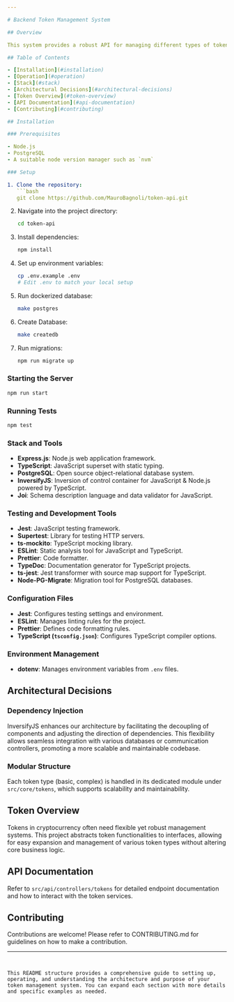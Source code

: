 ```yaml
---

# Backend Token Management System

## Overview

This system provides a robust API for managing different types of tokens in the cryptocurrency industry, leveraging the flexibility of interfaces to handle multiple token types while maintaining centralized control and streamlined business logic.

## Table of Contents

- [Installation](#installation)
- [Operation](#operation)
- [Stack](#stack)
- [Architectural Decisions](#architectural-decisions)
- [Token Overview](#token-overview)
- [API Documentation](#api-documentation)
- [Contributing](#contributing)

## Installation

### Prerequisites

- Node.js
- PostgreSQL
- A suitable node version manager such as `nvm`

### Setup

1. Clone the repository:
   ```bash
   git clone https://github.com/MauroBagnoli/token-api.git
   ```
2. Navigate into the project directory:
   ```bash
   cd token-api
   ```
3. Install dependencies:
   ```bash
   npm install
   ```
4. Set up environment variables:
   ```bash
   cp .env.example .env
   # Edit .env to match your local setup
   ```
5. Run dockerized database:
   ```bash
   make postgres
   ```
5. Create Database:
   ```bash
   make createdb
   ```
7. Run migrations:
   ```bash
   npm run migrate up
   ```

### Starting the Server

```bash
npm run start
```

### Running Tests

```bash
npm test
```

### Stack and Tools

- **Express.js**: Node.js web application framework.
- **TypeScript**: JavaScript superset with static typing.
- **PostgreSQL**: Open source object-relational database system.
- **InversifyJS**: Inversion of control container for JavaScript & Node.js powered by TypeScript.
- **Joi**: Schema description language and data validator for JavaScript.

### Testing and Development Tools

- **Jest**: JavaScript testing framework.
- **Supertest**: Library for testing HTTP servers.
- **ts-mockito**: TypeScript mocking library.
- **ESLint**: Static analysis tool for JavaScript and TypeScript.
- **Prettier**: Code formatter.
- **TypeDoc**: Documentation generator for TypeScript projects.
- **ts-jest**: Jest transformer with source map support for TypeScript.
- **Node-PG-Migrate**: Migration tool for PostgreSQL databases.

### Configuration Files

- **Jest**: Configures testing settings and environment.
- **ESLint**: Manages linting rules for the project.
- **Prettier**: Defines code formatting rules.
- **TypeScript (`tsconfig.json`)**: Configures TypeScript compiler options.

### Environment Management

- **dotenv**: Manages environment variables from `.env` files.

## Architectural Decisions

### Dependency Injection

InversifyJS enhances our architecture by facilitating the decoupling of components and adjusting the direction of dependencies. This flexibility allows seamless integration with various databases or communication controllers, promoting a more scalable and maintainable codebase.

### Modular Structure

Each token type (basic, complex) is handled in its dedicated module under `src/core/tokens`, which supports scalability and maintainability.

## Token Overview

Tokens in cryptocurrency often need flexible yet robust management systems. This project abstracts token functionalities to interfaces, allowing for easy expansion and management of various token types without altering core business logic.

## API Documentation

Refer to `src/api/controllers/tokens` for detailed endpoint documentation and how to interact with the token services.

## Contributing

Contributions are welcome! Please refer to CONTRIBUTING.md for guidelines on how to make a contribution.

---
```


This README structure provides a comprehensive guide to setting up, operating, and understanding the architecture and purpose of your token management system. You can expand each section with more details and specific examples as needed.

